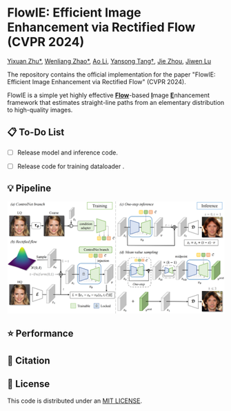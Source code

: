 # FlowIE: Efficient Image Enhancement via Rectified Flow (CVPR 2024)

[Yixuan Zhu\*](https://eternalevan.github.io/), [Wenliang Zhao\*](https://wl-zhao.github.io/), [Ao Li](https://rammusleo.github.io/), [Yansong Tang†](https://andytang15.github.io/), [Jie Zhou](https://scholar.google.com/citations?user=6a79aPwAAAAJ&hl=en&authuser=1), [Jiwen Lu](http://ivg.au.tsinghua.edu.cn/Jiwen_Lu/)

The repository contains the official implementation for the paper "FlowIE: Efficient Image Enhancement via Rectified Flow" (CVPR 2024).

FlowIE is a simple yet highly effective <ins>**Flow**</ins>-based <ins>**I**</ins>mage <ins>**E**</ins>nhancement framework that estimates straight-line paths from an elementary distribution to high-quality images.
## 📋 To-Do List

* [ ] Release model and inference code.
* [ ] Release code for training dataloader .


## 💡 Pipeline

![](./assets/pipeline.png)

## ⭐️ Performance
<!--
![](./assets/performance.png)
![](./assets/table.png)

## 😀Quick Start
### ⚙️ 1. Installation

We recommend you to use an [Anaconda](https://www.anaconda.com/) virtual environment. If you have installed Anaconda, run the following commands to create and activate a virtual environment.
``` bash
conda env create -f environment.yaml
conda activate dpmesh
```
### 💾 2. Data Preparation

We prepare the data in a samilar way as [3DCrowdNet](https://github.com/hongsukchoi/3DCrowdNet_RELEASE) & [JOTR](https://github.com/hongsukchoi/3DCrowdNet_RELEASE/blob/main/assets/directory.md). Please refer to [here](https://github.com/hongsukchoi/3DCrowdNet_RELEASE/blob/main/assets/directory.md) for *dataset*, *SMPL model*, *VPoser model*. 

For 3DPW-OC and 3DPW-PC, we apply the same input key-points annotations as [JOTR](https://github.com/hongsukchoi/3DCrowdNet_RELEASE/blob/main/assets/directory.md). Please refer to [3DPW-OC](https://drive.google.com/file/d/1IPE8Yw7ysd97Uv6Uw24el1yRs2r_HtCR/view?usp=sharing) & [3DPW-PC](https://drive.google.com/file/d/1xzZvUj1lR1ECbzUI4JOooC_r2LF6Qs5m/view?usp=sharing).

**For evaluation only, you can just prepare 3DPW dataset.**

```
|-- common
|   |-- utils
|   |   |-- human_model_files
|   |   |-- smplpytorch
|-- data 
|   |-- J_regressor_extra.npy 
|   |-- 3DPW
|   |   |-- 3DPW_latest_test.json
|   |   |-- 3DPW_oc.json
|   |   |-- 3DPW_pc.json
|   |   |-- 3DPW_validation_crowd_hhrnet_result.json
|   |   |-- imageFiles
|   |   |-- sequenceFiles
```


### 🗂️ 3. Download Checkpoints

Please download our pretrained checkpoints from [this link](https://cloud.tsinghua.edu.cn/d/1d6cd3ee30204bb59fce/) and put them under `./checkpoints`. The file directory should be:

```
|-- checkpoints
|--|-- 3dpw_best_ckpt.pth.tar
|--|-- 3dpw-crowd_best_ckpt.pth.tar
|--|-- 3dpw-oc_best_ckpt.pth.tar
|--|-- 3dpw-pc_best_ckpt.pth.tar
```

### 📊 4. Test & Evaluation

You can test DPMesh use following commands:

```bash
CUDA_VISIBLE_DEVICES=0 \
torchrun \
--master_port 29591 \
--nproc_per_node 1 \
eval.py \
--cfg ./configs/main_train.yml \
--exp_id="main_train" \
--distributed \
```

The evaluation process can be done with one Nvidia GeForce RTX 4090 GPU (24GB VRAM). You can use more GPUs by specifying the GPU ids.

## 🫰 Acknowledgments

We would like to express our sincere thanks to the author of [JOTR](https://github.com/xljh0520/JOTR) for the clear code base and quick response to our issues. 

We also thank [ControlNet](https://github.com/lllyasviel/ControlNet), [VPD](https://github.com/wl-zhao/VPD) and [LoRA](https://github.com/cloneofsimo/lora), for our code is partially borrowing from them.
-->
## 🔖 Citation

## 🔑 License

This code is distributed under an [MIT LICENSE](./LICENSE).
